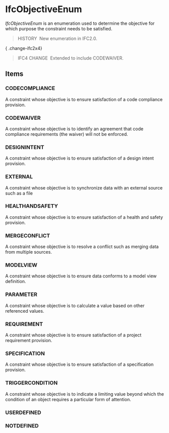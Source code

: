 # IfcObjectiveEnum

_IfcObjectiveEnum_ is an enumeration used to determine the objective for which purpose the constraint needs to be satisfied.

> HISTORY&nbsp; New enumeration in IFC2.0.

{ .change-ifc2x4}
> IFC4 CHANGE&nbsp; Extended to include CODEWAIVER.

## Items

### CODECOMPLIANCE
A constraint whose objective is to ensure satisfaction of a code compliance provision.

### CODEWAIVER
A constraint whose objective is to identify an agreement that code compliance requirements (the waiver) will not be enforced.

### DESIGNINTENT
A constraint whose objective is to ensure satisfaction of a design intent provision.

### EXTERNAL
A constraint whose objective is to synchronize data with an external source such as a file

### HEALTHANDSAFETY
A constraint whose objective is to ensure satisfaction of a health and safety provision.

### MERGECONFLICT
A constraint whose objective is to resolve a conflict such as merging data from multiple sources.

### MODELVIEW
A constraint whose objective is to ensure data conforms to a model view definition.

### PARAMETER
A constraint whose objective is to calculate a value based on other referenced values.

### REQUIREMENT
A constraint whose objective is to ensure satisfaction of a project requirement provision.

### SPECIFICATION
A constraint whose objective is to ensure satisfaction of a specification provision.

### TRIGGERCONDITION
A constraint whose objective is to indicate a limiting value beyond which the condition of an object requires a particular form of attention.

### USERDEFINED


### NOTDEFINED

